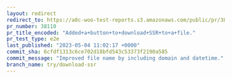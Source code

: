 ```yaml
---
layout: redirect
redirect_to: https://a8c-woo-test-reports.s3.amazonaws.com/public/pr/38110/e2e/index.html
pr_number: 38110
pr_title_encoded: "Added+a+button+to+download+SSR+to+a+file."
pr_test_type: e2e
last_published: "2023-05-04 11:02:17 +0000"
commit_sha: 6cfdf1313c6ce702d18bfd543c53373f2190a585
commit_message: "Improved file name by including domain and datetime."
branch_name: try/download-ssr
---
```

